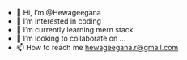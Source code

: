 - 👋 Hi, I’m @Hewageegana
- 👀 I’m interested in coding
- 🌱 I’m currently learning mern stack
- 💞️ I’m looking to collaborate on ...
- 📫 How to reach me hewageegana.r@gmail.com

<!---
Hewageegana/Hewageegana is a ✨ special ✨ repository because its `README.md` (this file) appears on your GitHub profile.
You can click the Preview link to take a look at your changes.
--->
